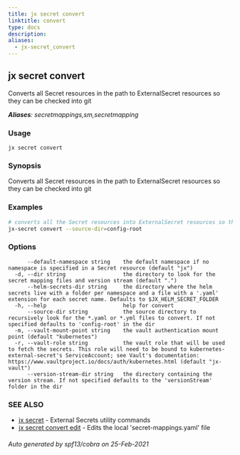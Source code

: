 ```yaml
---
title: jx secret convert
linktitle: convert
type: docs
description: 
aliases:
  - jx-secret_convert
---
```


## jx secret convert

Converts all Secret resources in the path to ExternalSecret resources so they can be checked into git

***Aliases**: secretmappings,sm,secretmapping*

### Usage

```
jx secret convert
```

### Synopsis

Converts all Secret resources in the path to ExternalSecret resources so they can be checked into git

### Examples

  ```bash
  # converts all the Secret resources into ExternalSecret resources so they can be checked into git
  jx-secret convert --source-dir=config-root

  ```
### Options

```
      --default-namespace string    the default namespace if no namespace is specified in a Secret resource (default "jx")
  -d, --dir string                  the directory to look for the secret mapping files and version stream (default ".")
      --helm-secrets-dir string     the directory where the helm secrets live with a folder per namespace and a file with a '.yaml' extension for each secret name. Defaults to $JX_HELM_SECRET_FOLDER
  -h, --help                        help for convert
      --source-dir string           the source directory to recursively look for the *.yaml or *.yml files to convert. If not specified defaults to 'config-root' in the dir
  -m, --vault-mount-point string    the vault authentication mount point (default "kubernetes")
  -r, --vault-role string           the vault role that will be used to fetch the secrets. This role will need to be bound to kubernetes-external-secret's ServiceAccount; see Vault's documentation: https://www.vaultproject.io/docs/auth/kubernetes.html (default "jx-vault")
      --version-stream-dir string   the directory containing the version stream. If not specified defaults to the 'versionStream' folder in the dir
```

### SEE ALSO

* [jx secret](..)	 - External Secrets utility commands
* [jx secret convert edit](jx-secret_convert_edit)	 - Edits the local 'secret-mappings.yaml' file

###### Auto generated by spf13/cobra on 25-Feb-2021
